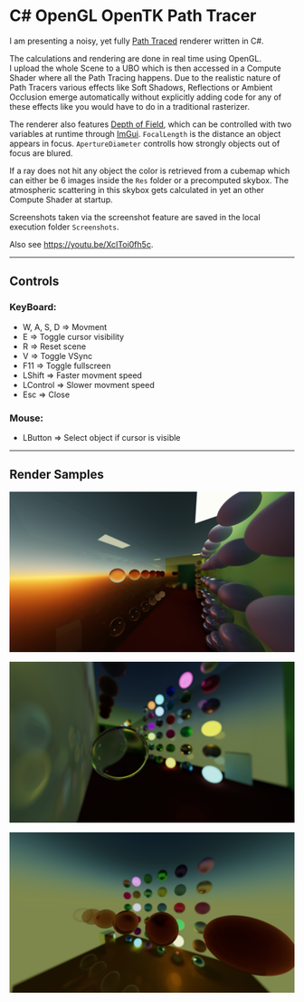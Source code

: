 # C# OpenGL OpenTK Path Tracer

I am presenting a noisy, yet fully [Path Traced](https://de.wikipedia.org/wiki/Path_Tracing) renderer written in C#.

The calculations and rendering are done in real time using OpenGL.  
I upload the whole Scene to a UBO which is then accessed in a Compute Shader where all the Path Tracing happens.
Due to the realistic nature of Path Tracers various effects like Soft Shadows, Reflections or Ambient Occlusion emerge automatically without explicitly adding code for any of these effects like you would have to do in a traditional rasterizer.

The renderer also features [Depth of Field](https://en.wikipedia.org/wiki/Depth_of_field), which can be controlled with two variables at runtime through [ImGui](https://github.com/mellinoe/ImGui.NET).
`FocalLength` is the distance an object appears in focus.
`ApertureDiameter` controlls how strongly objects out of focus are blured.

If a ray does not hit any object the color is retrieved from a cubemap which can either be 6 images inside the `Res` folder or a precomputed skybox.
The atmospheric scattering in this skybox gets calculated in yet an other Compute Shader at startup.

Screenshots taken via the screenshot feature are saved in the local execution folder `Screenshots`.

Also see https://youtu.be/XcIToi0fh5c.

---

## **Controls**

### **KeyBoard:**
* W, A, S, D => Movment
* E => Toggle cursor visibility
* R => Reset scene
* V => Toggle VSync
* F11 => Toggle fullscreen
* LShift => Faster movment speed
* LControl => Slower movment speed
* Esc => Close

### **Mouse:**
* LButton => Select object if cursor is visible

---

## **Render Samples**

![img1](Screenshots/img1.png?raw=true)

![img2](Screenshots/img2.png?raw=true)

![img3](Screenshots/img3.png?raw=true)